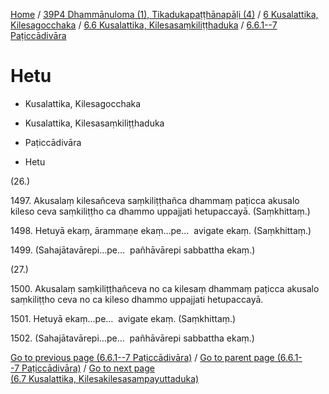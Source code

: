
[Home](/) / [39P4 Dhammānuloma (1), Tikadukapaṭṭhānapāḷi (4)](../../...md) / [6 Kusalattika, Kilesagocchaka](../...md) / [6.6 Kusalattika, Kilesasaṃkiliṭṭhaduka](...md) / [6.6.1--7 Paṭiccādivāra](../39P4/6/6.6/6.6.1--7.md)

# Hetu

* Kusalattika, Kilesagocchaka

* Kusalattika, Kilesasaṃkiliṭṭhaduka

* Paṭiccādivāra

* Hetu

(26.)

1497\. Akusalaṃ kilesañceva saṃkiliṭṭhañca dhammaṃ paṭicca akusalo kileso ceva saṃkiliṭṭho ca dhammo uppajjati hetupaccayā. (Saṃkhittaṃ.)

1498\. Hetuyā ekaṃ, ārammaṇe ekaṃ…pe…  avigate ekaṃ. (Saṃkhittaṃ.)

1499\. (Sahajātavārepi…pe…  pañhāvārepi sabbattha ekaṃ.)

(27.)

1500\. Akusalaṃ saṃkiliṭṭhañceva no ca kilesaṃ dhammaṃ paṭicca akusalo saṃkiliṭṭho ceva no ca kileso dhammo uppajjati hetupaccayā.

1501\. Hetuyā ekaṃ…pe…  avigate ekaṃ. (Saṃkhittaṃ.)

1502\. (Sahajātavārepi…pe…  pañhāvārepi sabbattha ekaṃ.)

[Go to previous page (6.6.1--7 Paṭiccādivāra)](../39P4/6/6.6/6.6.1--7.md) / [Go to parent page (6.6.1--7 Paṭiccādivāra)](../39P4/6/6.6/6.6.1--7.md) / [Go to next page (6.7 Kusalattika, Kilesakilesasampayuttaduka)](../../6.7.md)


